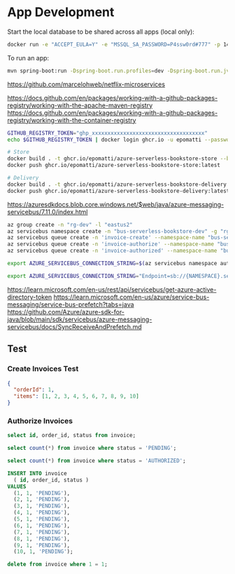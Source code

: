 # App Development

Start the local database to be shared across all apps (local only):

```sh
docker run -e "ACCEPT_EULA=Y" -e "MSSQL_SA_PASSWORD=P4ssw0rd#777" -p 1433:1433 -d mcr.microsoft.com/mssql/server:2022-latest
```

To run an app:

```sh
mvn spring-boot:run -Dspring-boot.run.profiles=dev -Dspring-boot.run.jvmArguments="-Dreactor.schedulers.defaultBoundedElasticSize=1000"
```

https://github.com/marcelohweb/netflix-microservices


https://docs.github.com/en/packages/working-with-a-github-packages-registry/working-with-the-apache-maven-registry
https://docs.github.com/en/packages/working-with-a-github-packages-registry/working-with-the-container-registry

```sh
GITHUB_REGISTRY_TOKEN="ghp_xxxxxxxxxxxxxxxxxxxxxxxxxxxxxxxxxxxx"
echo $GITHUB_REGISTRY_TOKEN | docker login ghcr.io -u epomatti --password-stdin

# Store
docker build . -t ghcr.io/epomatti/azure-serverless-bookstore-store --build-arg GITHUB_REGISTRY_TOKEN="$GITHUB_REGISTRY_TOKEN"
docker push ghcr.io/epomatti/azure-serverless-bookstore-store:latest

# Delivery
docker build . -t ghcr.io/epomatti/azure-serverless-bookstore-delivery --build-arg GITHUB_REGISTRY_TOKEN="$GITHUB_REGISTRY_TOKEN"
docker push ghcr.io/epomatti/azure-serverless-bookstore-delivery:latest
```



https://azuresdkdocs.blob.core.windows.net/$web/java/azure-messaging-servicebus/7.11.0/index.html


```sh
az group create -n "rg-dev" -l "eastus2"
az servicebus namespace create -n "bus-serverless-bookstore-dev" -g "rg-dev" -l "eastus2"
az servicebus queue create -n 'invoice-create' --namespace-name "bus-serverless-bookstore-dev" -g "rg-dev" --enable-partitioning
az servicebus queue create -n 'invoice-authorize' --namespace-name "bus-serverless-bookstore-dev" -g "rg-dev" --enable-partitioning
az servicebus queue create -n 'invoice-authorized' --namespace-name "bus-serverless-bookstore-dev" -g "rg-dev" --enable-partitioning

export AZURE_SERVICEBUS_CONNECTION_STRING=$(az servicebus namespace authorization-rule keys list -g "rg-dev" --namespace-name "bus-serverless-bookstore-dev" --name "RootManageSharedAccessKey" --query "primaryConnectionString" -o tsv)
```

```sh
export AZURE_SERVICEBUS_CONNECTION_STRING="Endpoint=sb://{NAMESPACE}.servicebus.windows.net/;SharedAccessKeyName=RootManageSharedAccessKey;SharedAccessKey={SHARED_ACCESS_KEY}"
```

https://learn.microsoft.com/en-us/rest/api/servicebus/get-azure-active-directory-token
https://learn.microsoft.com/en-us/azure/service-bus-messaging/service-bus-prefetch?tabs=java
https://github.com/Azure/azure-sdk-for-java/blob/main/sdk/servicebus/azure-messaging-servicebus/docs/SyncReceiveAndPrefetch.md

## Test

### Create Invoices Test

```json
{
  "orderId": 1,
  "items": [1, 2, 3, 4, 5, 6, 7, 8, 9, 10] 
}
```

### Authorize Invoices


```sql
select id, order_id, status from invoice;

select count(*) from invoice where status = 'PENDING';

select count(*) from invoice where status = 'AUTHORIZED';

INSERT INTO invoice
  ( id, order_id, status )
VALUES
  (1, 1, 'PENDING'), 
  (2, 1, 'PENDING'), 
  (3, 1, 'PENDING'),
  (4, 1, 'PENDING'), 
  (5, 1, 'PENDING'), 
  (6, 1, 'PENDING'),
  (7, 1, 'PENDING'), 
  (8, 1, 'PENDING'), 
  (9, 1, 'PENDING'),
  (10, 1, 'PENDING');

delete from invoice where 1 = 1;
```